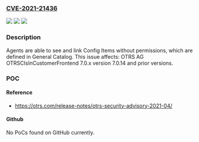 ### [CVE-2021-21436](https://cve.mitre.org/cgi-bin/cvename.cgi?name=CVE-2021-21436)
![](https://img.shields.io/static/v1?label=Product&message=OTRSCIsInCustomerFrontend&color=blue)
![](https://img.shields.io/static/v1?label=Version&message=7.0.x%20&color=brightgreen)
![](https://img.shields.io/static/v1?label=Vulnerability&message=CWE-264%20Permissions%2C%20Privileges%2C%20and%20Access%20Controls&color=brightgreen)

### Description

Agents are able to see and link Config Items without permissions, which are defined in General Catalog. This issue affects: OTRS AG OTRSCIsInCustomerFrontend 7.0.x version 7.0.14 and prior versions.

### POC

#### Reference
- https://otrs.com/release-notes/otrs-security-advisory-2021-04/

#### Github
No PoCs found on GitHub currently.

